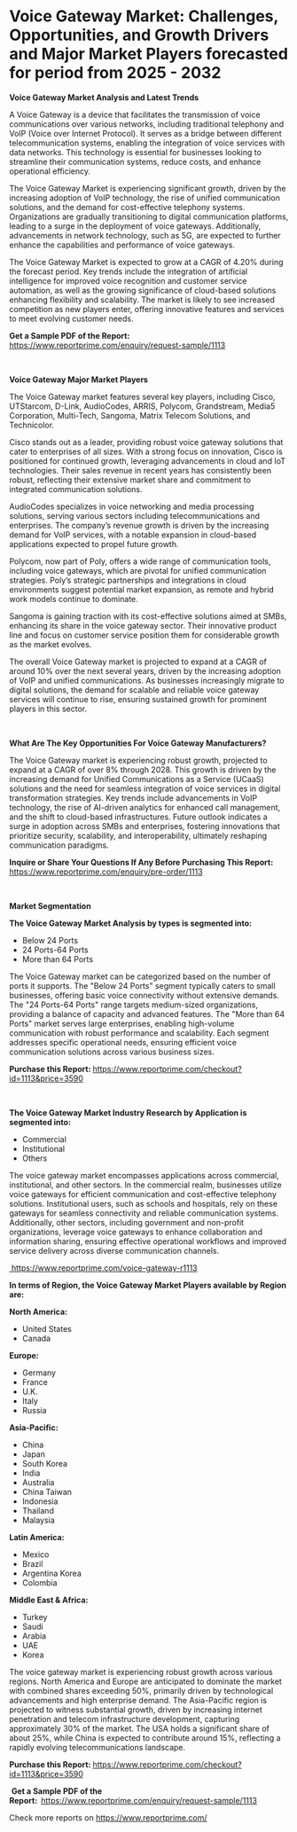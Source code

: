 <p><h1>Voice Gateway Market: Challenges, Opportunities, and Growth Drivers and Major Market Players forecasted for period from 2025 - 2032</h1></p><p><strong>Voice Gateway Market Analysis and Latest Trends</strong></p>
<p><p>A Voice Gateway is a device that facilitates the transmission of voice communications over various networks, including traditional telephony and VoIP (Voice over Internet Protocol). It serves as a bridge between different telecommunication systems, enabling the integration of voice services with data networks. This technology is essential for businesses looking to streamline their communication systems, reduce costs, and enhance operational efficiency.</p><p>The Voice Gateway Market is experiencing significant growth, driven by the increasing adoption of VoIP technology, the rise of unified communication solutions, and the demand for cost-effective telephony systems. Organizations are gradually transitioning to digital communication platforms, leading to a surge in the deployment of voice gateways. Additionally, advancements in network technology, such as 5G, are expected to further enhance the capabilities and performance of voice gateways.</p><p>The Voice Gateway Market is expected to grow at a CAGR of 4.20% during the forecast period. Key trends include the integration of artificial intelligence for improved voice recognition and customer service automation, as well as the growing significance of cloud-based solutions enhancing flexibility and scalability. The market is likely to see increased competition as new players enter, offering innovative features and services to meet evolving customer needs.</p></p>
<p><strong>Get a Sample PDF of the Report:&nbsp;</strong> <a href="https://www.reportprime.com/enquiry/request-sample/1113?utm_campaign=3497&utm_medium=2&utm_source=Github&utm_content=ia&utm_term=18032025&utm_id=voice-gateway">https://www.reportprime.com/enquiry/request-sample/1113</a></p>
<p>&nbsp;</p>
<p><strong>Voice Gateway Major Market Players</strong></p>
<p><p>The Voice Gateway market features several key players, including Cisco, UTStarcom, D-Link, AudioCodes, ARRIS, Polycom, Grandstream, Media5 Corporation, Multi-Tech, Sangoma, Matrix Telecom Solutions, and Technicolor. </p><p>Cisco stands out as a leader, providing robust voice gateway solutions that cater to enterprises of all sizes. With a strong focus on innovation, Cisco is positioned for continued growth, leveraging advancements in cloud and IoT technologies. Their sales revenue in recent years has consistently been robust, reflecting their extensive market share and commitment to integrated communication solutions.</p><p>AudioCodes specializes in voice networking and media processing solutions, serving various sectors including telecommunications and enterprises. The company’s revenue growth is driven by the increasing demand for VoIP services, with a notable expansion in cloud-based applications expected to propel future growth.</p><p>Polycom, now part of Poly, offers a wide range of communication tools, including voice gateways, which are pivotal for unified communication strategies. Poly’s strategic partnerships and integrations in cloud environments suggest potential market expansion, as remote and hybrid work models continue to dominate.</p><p>Sangoma is gaining traction with its cost-effective solutions aimed at SMBs, enhancing its share in the voice gateway sector. Their innovative product line and focus on customer service position them for considerable growth as the market evolves.</p><p>The overall Voice Gateway market is projected to expand at a CAGR of around 10% over the next several years, driven by the increasing adoption of VoIP and unified communications. As businesses increasingly migrate to digital solutions, the demand for scalable and reliable voice gateway services will continue to rise, ensuring sustained growth for prominent players in this sector.</p></p>
<p>&nbsp;</p>
<p><strong>What Are The Key Opportunities For Voice Gateway Manufacturers?</strong></p>
<p><p>The Voice Gateway market is experiencing robust growth, projected to expand at a CAGR of over 8% through 2028. This growth is driven by the increasing demand for Unified Communications as a Service (UCaaS) solutions and the need for seamless integration of voice services in digital transformation strategies. Key trends include advancements in VoIP technology, the rise of AI-driven analytics for enhanced call management, and the shift to cloud-based infrastructures. Future outlook indicates a surge in adoption across SMBs and enterprises, fostering innovations that prioritize security, scalability, and interoperability, ultimately reshaping communication paradigms.</p></p>
<p><strong>Inquire or Share Your Questions If Any Before Purchasing This Report:</strong> <a href="https://www.reportprime.com/enquiry/pre-order/1113?utm_campaign=3497&utm_medium=2&utm_source=Github&utm_content=ia&utm_term=18032025&utm_id=voice-gateway">https://www.reportprime.com/enquiry/pre-order/1113</a></p>
<p>&nbsp;</p>
<p><strong>Market Segmentation</strong></p>
<p><strong>The Voice Gateway Market Analysis by types is segmented into:</strong></p>
<p><ul><li>Below 24 Ports</li><li>24 Ports-64 Ports</li><li>More than 64 Ports</li></ul></p>
<p><p>The Voice Gateway market can be categorized based on the number of ports it supports. The "Below 24 Ports" segment typically caters to small businesses, offering basic voice connectivity without extensive demands. The "24 Ports-64 Ports" range targets medium-sized organizations, providing a balance of capacity and advanced features. The "More than 64 Ports" market serves large enterprises, enabling high-volume communication with robust performance and scalability. Each segment addresses specific operational needs, ensuring efficient voice communication solutions across various business sizes.</p></p>
<p><strong>Purchase this Report:&nbsp;</strong><a href="https://www.reportprime.com/checkout?id=1113&price=3590&utm_campaign=3497&utm_medium=2&utm_source=Github&utm_content=ia&utm_term=18032025&utm_id=voice-gateway">https://www.reportprime.com/checkout?id=1113&price=3590</a></p>
<p>&nbsp;</p>
<p><strong>The Voice Gateway Market Industry Research by Application is segmented into:</strong></p>
<p><ul><li>Commercial</li><li>Institutional</li><li>Others</li></ul></p>
<p><p>The voice gateway market encompasses applications across commercial, institutional, and other sectors. In the commercial realm, businesses utilize voice gateways for efficient communication and cost-effective telephony solutions. Institutional users, such as schools and hospitals, rely on these gateways for seamless connectivity and reliable communication systems. Additionally, other sectors, including government and non-profit organizations, leverage voice gateways to enhance collaboration and information sharing, ensuring effective operational workflows and improved service delivery across diverse communication channels.</p></p>
<p><a href="https://www.reportprime.com/voice-gateway-r1113?utm_campaign=3497&utm_medium=2&utm_source=Github&utm_content=ia&utm_term=18032025&utm_id=voice-gateway">&nbsp;https://www.reportprime.com/voice-gateway-r1113</a></p>
<p><strong>In terms of Region, the Voice Gateway Market Players available by Region are:</strong></p>
<p>
    <p> <strong> North America: </strong>
        <ul>
            <li>United States</li>
            <li>Canada</li>
        </ul>
        </p> 
    <p> <strong> Europe: </strong>
        <ul>
            <li>Germany</li>
            <li>France</li>
            <li>U.K.</li>
            <li>Italy</li>
            <li>Russia</li>
        </ul>
        </p> 
    <p> <strong> Asia-Pacific: </strong>
        <ul>
            <li>China</li>
            <li>Japan</li>
            <li>South Korea</li>
            <li>India</li>
            <li>Australia</li>
            <li>China Taiwan</li>
            <li>Indonesia</li>
            <li>Thailand</li>
            <li>Malaysia</li>
        </ul>
        </p> 
    <p> <strong> Latin America: </strong>
        <ul>
            <li>Mexico</li>
            <li>Brazil</li>
            <li>Argentina Korea</li>
            <li>Colombia</li>
        </ul>
        </p> 
    <p> <strong> Middle East & Africa: </strong>
        <ul>
            <li>Turkey</li>
            <li>Saudi</li>
            <li>Arabia</li>
            <li>UAE</li>
            <li>Korea</li>
        </ul>
    </p>
    </p>
<p><p>The voice gateway market is experiencing robust growth across various regions. North America and Europe are anticipated to dominate the market with combined shares exceeding 50%, primarily driven by technological advancements and high enterprise demand. The Asia-Pacific region is projected to witness substantial growth, driven by increasing internet penetration and telecom infrastructure development, capturing approximately 30% of the market. The USA holds a significant share of about 25%, while China is expected to contribute around 15%, reflecting a rapidly evolving telecommunications landscape.</p></p>
<p><strong>Purchase this Report: </strong><a href="https://www.reportprime.com/checkout?id=1113&price=3590&utm_campaign=3497&utm_medium=2&utm_source=Github&utm_content=ia&utm_term=18032025&utm_id=voice-gateway">https://www.reportprime.com/checkout?id=1113&price=3590</a></p>
<p>&nbsp;<strong>Get a Sample PDF of the Report:&nbsp;&nbsp;</strong><a href="https://www.reportprime.com/enquiry/request-sample/1113?utm_campaign=3497&utm_medium=2&utm_source=Github&utm_content=ia&utm_term=18032025&utm_id=voice-gateway">https://www.reportprime.com/enquiry/request-sample/1113</a></p>
<p><strong></strong></p>
<p>Check more reports on <a href="https://www.reportprime.com/?utm_campaign=3497&utm_medium=2&utm_source=Github&utm_content=ia&utm_term=18032025&utm_id=voice-gateway">https://www.reportprime.com/</a></p>